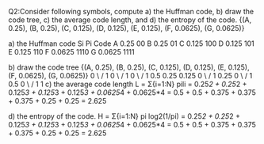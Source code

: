 Q2:Consider following symbols, compute a) the Huffman code, b) draw the code tree, c) the average code length, and d) 
    the entropy of the code. 
{(A, 0.25), (B, 0.25), (C, 0.125), (D, 0.125), (E, 0.125), (F, 0.0625), (G, 0.0625)}

a) the Huffman code 
Si	Pi	        Code
A   0.25          00
B   0.25          01
C   0.125        100
D   0.125        101
E   0.125        110
F   0.0625      1110
G   0.0625      1111

b) draw the code tree 
 {(A, 0.25), (B, 0.25), (C, 0.125), (D, 0.125), (E, 0.125), (F, 0.0625), (G, 0.0625)}
   0 \          / 1         0 \          / 1                     0 \          / 1
          0.5                     0.25                                 0.125
                                                       0 \             / 1
                                                              0.25
                                    0 \                        / 1
                                                  0.5
              0 \                                 / 1
                                  1
c) the average code length 
L = Σ{i=1:N} pili = 0.25*2 + 0.25*2 + 0.125*3 + 0.125*3 + 0.125*3 + 0.0625*4 + 0.0625*4
                  =   0.5 + 0.5 + 0.375 + 0.375 + 0.375 + 0.25 + 0.25
                  =     2.625

d) the entropy of the code. 
H = Σ{i=1:N} pi log2(1/pi) = 0.25*2 + 0.25*2 + 0.125*3 + 0.125*3 + 0.125*3 + 0.0625*4 + 0.0625*4
                           = 0.5 + 0.5 + 0.375 + 0.375 + 0.375 + 0.25 + 0.25
                           = 2.625
